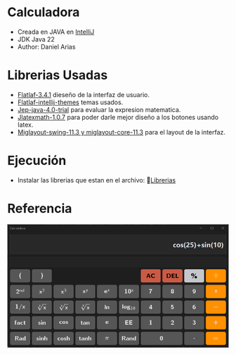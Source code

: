 # Calculadora
- Creada en JAVA en [IntelliJ](https://www.jetbrains.com/idea/)
- JDK Java 22
- Author: Daniel Arias

# Librerias Usadas
- [Flatlaf-3.4.1](https://www.formdev.com/flatlaf/) dieseño de la interfaz de usuario.
- [Flatlaf-intellij-themes](https://www.formdev.com/flatlaf/) temas usados.
- [Jep-java-4.0-trial](https://www.singularsys.com/jep/) para evaluar la expresion matematica.
- [Jlatexmath-1.0.7](https://mvnrepository.com/artifact/org.scilab.forge/jlatexmath) para poder darle mejor diseño a los botones usando latex.
- [Miglayout-swing-11.3 y miglayout-core-11.3](http://www.miglayout.com/) para el layout de la interfaz.

# Ejecución
- Instalar las librerias que estan en el archivo: 🔗[Librerias](./librerias/)

# Referencia
![Calculadora](src/Image/Calculadora.png)